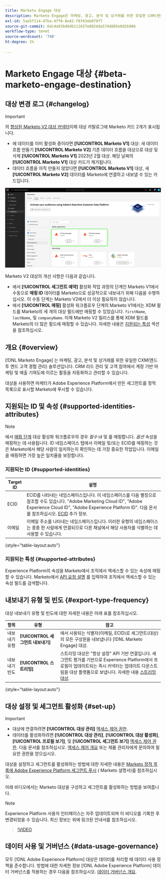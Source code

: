 ```yaml
---
title: Marketo Engage 대상
description: Marketo Engage은 마케팅, 광고, 분석 및 상거래를 위한 유일한 CXM(엔드 투 엔드 고객 경험 관리) 솔루션입니다. CRM 리드 관리 및 고객 참여에서 계정 기반 마케팅 및 매출 기여도에 이르는 활동을 자동화하고 관리할 수 있습니다.
exl-id: 5ae5f114-47ba-4ff6-8e42-f8f43eb079f7
source-git-commit: 6dc4a93b46d6111637e0024da574d605e0d2b986
workflow-type: tm+mt
source-wordcount: '740'
ht-degree: 2%

---
```


# Marketo Engage 대상 {#beta-marketo-engage-destination}

## 대상 변경 로그 {#changelog}

>[!IMPORTANT]
>
>의 [향상된 Marketo V2 대상 커넥터](/help/release-notes/2022/july-2022.md#destinations)이제 대상 카탈로그에 Marketo 카드 2개가 표시됩니다.
>* 에 데이터를 이미 활성화 중이라면 **[!UICONTROL Marketo V1]** 대상: 새 데이터 흐름 만들기 **[!UICONTROL Marketo V2]** 기존 데이터 흐름을 대상으로 대상 및 삭제 **[!UICONTROL Marketo V1]** 2023년 2월 대상. 해당 날짜의 **[!UICONTROL Marketo V1]** 대상 카드가 제거됩니다.
>* 데이터 흐름을 아직 만들지 않았다면 **[!UICONTROL Marketo V1]** 대상, 새 **[!UICONTROL Marketo V2]** 데이터를 Marketo에 연결하고 내보낼 수 있는 카드입니다.


![나란히 보기에 있는 두 Marketo 대상 카드의 이미지입니다.](/help/destinations/assets/catalog/adobe/marketo-side-by-side-view.png)

Marketo V2 대상의 개선 사항은 다음과 같습니다.

* 에서 **[!UICONTROL 세그먼트 예약]** 활성화 작업 과정의 단계인 Marketo V1에서 수동으로 **매핑 ID** 데이터를 Marketo으로 성공적으로 내보내기 위해 다음을 수행하십시오. 이 수동 단계는 Marketo V2에서 더 이상 필요하지 않습니다.
* 에서 **[!UICONTROL 매핑]** 활성화 워크플로우 단계의 Marketo V1에서는 XDM 필드를 Marketo의 세 개의 대상 필드에만 매핑할 수 있었습니다. `firstName`, `lastName`, 및 `companyName`. 이제 Marketo V2 릴리스를 통해 XDM 필드를 Marketo의 더 많은 필드에 매핑할 수 있습니다. 자세한 내용은 [지원되는 특성](#supported-attributes) 섹션을 참조하십시오.

## 개요 {#overview}

[!DNL Marketo Engage] 는 마케팅, 광고, 분석 및 상거래를 위한 유일한 CXM(엔드 투 엔드 고객 경험 관리) 솔루션입니다. CRM 리드 관리 및 고객 참여에서 계정 기반 마케팅 및 매출 기여도에 이르는 활동을 자동화하고 관리할 수 있습니다.

대상을 사용하면 마케터가 Adobe Experience Platform에서 만든 세그먼트를 정적 목록으로 표시할 Marketo에 푸시할 수 있습니다.

## 지원되는 ID 및 속성 {#supported-identities-attributes}

>[!NOTE]
>
>에서 [매핑 단계](/help/destinations/ui/activate-segment-streaming-destinations.md#mapping) 대상 활성화 워크플로우의 경우 *필수* id 및 를 매핑합니다. *옵션* 속성을 매핑하는 데 사용됩니다. ID 네임스페이스 탭에서 이메일 및/또는 ECID를 매핑하는 것은 Marketo에서 해당 사람이 일치하는지 확인하는 데 가장 중요한 작업입니다. 이메일을 매핑하면 가장 높은 일치율을 보장합니다.

### 지원되는 ID {#supported-identities}

| Target ID | 설명 |
|---|---|
| ECID | ECID를 나타내는 네임스페이스입니다. 이 네임스페이스를 다음 별칭으로 참조할 수도 있습니다. &quot;Adobe Marketing Cloud ID&quot;, &quot;Adobe Experience Cloud ID&quot;, &quot;Adobe Experience Platform ID&quot;. 다음 문서를 참조하십시오. [ECID](/help/identity-service/ecid.md) 추가 정보. |
| 이메일 | 이메일 주소를 나타내는 네임스페이스입니다. 이러한 유형의 네임스페이스는 종종 한 사람에게 연결되므로 다른 채널에서 해당 사용자를 식별하는 데 사용할 수 있습니다. |

{style=&quot;table-layout:auto&quot;}

### 지원되는 특성 {#supported-attributes}

Experience Platform의 속성을 Marketo에서 조직에서 액세스할 수 있는 속성에 매핑할 수 있습니다. Marketo에서 [API 요청 설명](https://developers.marketo.com/rest-api/lead-database/leads/#describe) 를 입력하여 조직에서 액세스할 수 있는 속성 필드를 검색합니다.

## 내보내기 유형 및 빈도 {#export-type-frequency}

대상 내보내기 유형 및 빈도에 대한 자세한 내용은 아래 표를 참조하십시오.

| 항목 | 유형 | 참고 |
---------|----------|---------|
| 내보내기 유형 | **[!UICONTROL 세그먼트 내보내기]** | 에서 사용되는 식별자(이메일, ECID)로 세그먼트(대상)의 모든 구성원을 내보냅니다 [!DNL Marketo Engage] 대상. |
| 내보내기 빈도 | **[!UICONTROL 스트리밍]** | 스트리밍 대상은 &quot;항상 설정&quot; API 기반 연결입니다. 세그먼트 평가를 기반으로 Experience Platform에서 프로필이 업데이트되는 즉시 커넥터는 업데이트 다운스트림을 대상 플랫폼으로 보냅니다. 자세한 내용 [스트리밍 대상](/help/destinations/destination-types.md#streaming-destinations). |

{style=&quot;table-layout:auto&quot;}

## 대상 설정 및 세그먼트 활성화 {#set-up}

>[!IMPORTANT]
> 
>* 대상에 연결하려면 **[!UICONTROL 대상 관리]** [액세스 제어 권한](/help/access-control/home.md#permissions).
>* 데이터를 활성화하려면 **[!UICONTROL 대상 관리]**, **[!UICONTROL 대상 활성화]**, **[!UICONTROL 프로필 보기]**, 및 **[!UICONTROL 세그먼트 보기]** [액세스 제어 권한](/help/access-control/home.md#permissions). 다음 문서를 참조하십시오. [액세스 제어 개요](/help/access-control/ui/overview.md) 또는 제품 관리자에게 문의하여 필요한 권한을 얻으십시오.


대상을 설정하고 세그먼트를 활성화하는 방법에 대한 자세한 내용은 [Marketo 정적 목록에 Adobe Experience Platform 세그먼트 푸시](https://experienceleague.adobe.com/docs/marketo/using/product-docs/core-marketo-concepts/smart-lists-and-static-lists/static-lists/push-an-adobe-experience-cloud-segment-to-a-marketo-static-list.html?lang=en) ( Marketo 설명서)를 참조하십시오.

아래 비디오에서는 Marketo 대상을 구성하고 세그먼트를 활성화하는 방법을 보여줍니다.

>[!NOTE]
>
>Experience Platform 사용자 인터페이스는 자주 업데이트되며 이 비디오를 기록한 후 변경되었을 수 있습니다. 최신 정보는 위에 링크된 안내서를 참조하십시오.

>[!VIDEO](https://video.tv.adobe.com/v/338248?quality=12)

<!--

## Connect to the destination {#connect}

To connect to this destination, follow the steps described in the [destination configuration tutorial](../../ui/connect-destination.md).

-->

## 데이터 사용 및 거버넌스 {#data-usage-governance}

모두 [!DNL Adobe Experience Platform] 대상은 데이터를 처리할 때 데이터 사용 정책을 준수합니다. 방법에 대한 자세한 정보 [!DNL Adobe Experience Platform] 데이터 거버넌스를 적용하는 경우 다음을 참조하십시오. [데이터 거버넌스 개요](https://experienceleague.adobe.com/docs/experience-platform/data-governance/home.html?lang=ko).

<!--

## Activate segments to this destination {#activate}

See [Activate audience data to streaming segment export destinations](../../ui/activate-segment-streaming-destinations.md) for instructions on activating audience segments to this destination.

-->
